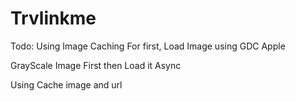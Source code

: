 Trvlinkme
=========

Todo:
  Using Image Caching For first, Load Image using GDC Apple
  
  GrayScale Image First then Load it Async
  
  Using Cache image and url
